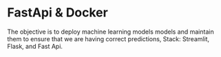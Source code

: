# FastApi & Docker
The objective is to deploy machine learning models models and maintain them to ensure that we are having correct predictions, 
Stack: Streamlit, Flask, and Fast Api. 
